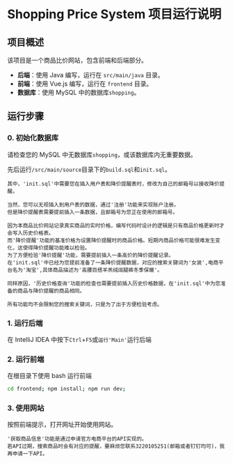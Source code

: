 # Shopping Price System 项目运行说明

## 项目概述
该项目是一个商品比价网站，包含前端和后端部分。
- **后端**：使用 Java 编写，运行在 `src/main/java` 目录。
- **前端**：使用 Vue.js 编写，运行在 `frontend` 目录。
- **数据库**：使用 MySQL 中的数据库`shopping`。

## 运行步骤
### 0. 初始化数据库
请检查您的 MySQL 中无数据库`shopping`，或该数据库内无重要数据。

先后运行`/src/main/source`目录下的`build.sql`和`init.sql`。

    其中，'init.sql'中需要您在插入用户表和降价提醒表时，修改为自己的邮箱号以接收降价提醒。
    
    当然，您可以无视插入到用户表的数据，通过'注册'功能来实现账户注册。
    但是降价提醒表需要提前插入一条数据，且邮箱号为您正在使用的邮箱号。

    因为本商品比价网站记录真实商品的实时价格，编写代码时设计的逻辑是只有商品价格更新时才会写入历史价格表。
    而'降价提醒'功能的基准价格为设置降价提醒时的商品价格。短期内商品价格可能很难发生变化，这使得降价提醒功能难以检验。
    为了方便检验'降价提醒'功能，需要提前插入一条高价的降价提醒记录。
    在'init.sql'中已经为您提前准备了一条降价提醒数据，对应的搜索关键词为'女装',电商平台名为'淘宝',具体商品描述为'高腰百搭羊羔绒阔腿裤冬季保暖'。

    同样原因，'历史价格查询'功能的检查也需要提前插入历史价格数据，在'init.sql'中为您准备的商品与降价提醒的商品相同。

    所有功能均不会限制您的搜索关键词，只是为了出于方便检验考虑。


### 1. 运行后端
   在 IntelliJ IDEA 中按下`Ctrl`+`F5`或`运行'Main'`运行后端 
### 2. 运行前端
在根目录下使用 bash 运行前端
   ```bash
   cd frontend; npm install; npm run dev;
   ````
### 3. 使用网站
按照前端提示，打开网址开始使用网站。

    '获取商品信息'功能是通过申请官方电商平台的API实现的。
    若API过期，搜索商品时会有对应的提醒，要麻烦您联系3220105251(邮箱或者钉钉均可)，我再申请一下API。